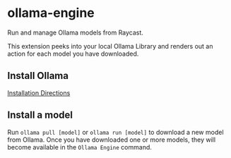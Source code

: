 # ollama-engine

Run and manage Ollama models from Raycast.

This extension peeks into your local Ollama Library and renders out an action for each model you have downloaded. 

## Install Ollama
[Installation Directions](https://github.com/jmorganca/ollama)

## Install a model
Run `ollama pull [model]` or `ollama run [model]` to download a new model from Ollama. Once you have downloaded one or more models, they will become available in the `Ollama Engine` command.
